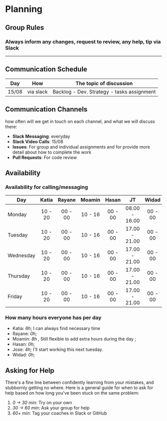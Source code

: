 # Planning

## Group Rules

### Always inform any changes, request to review, any help, tip via Slack

---

## Communication Schedule

| Day   |    How    | The topic of discussion                    |
| ----- | :-------: | ------------------------------------------ |
| 15/08 | via slack | Backlog - Dev. Strategy - tasks assignment |

## Communication Channels

how often will we get in touch on each channel, and what we will discuss there:

- **Slack Messaging**: everyday
- **Slack Video Calls**: 15/08
- **Issues**: For group and individual assignments and for provide more detail
  about how to complete the work
- **Pull Requests**: For code review

## Availability

### Availability for calling/messaging

| Day       |  Katia  | Rayane  | Moamin  |  Hasan  |      JT       |  Widad  |
| --------- | :-----: | :-----: | :-----: | :-----: | :-----------: | :-----: |
| Monday    | 10 - 20 | 00 - 00 | 10 - 16 | 00 - 00 | 08.00 - 16.00 | 00 - 00 |
| Tuesday   | 10 - 20 | 00 - 00 | 10 - 16 | 00 - 00 | 17.00 - 21.00 | 00 - 00 |
| Wednesday | 10 - 20 | 00 - 00 | 10 - 16 | 00 - 00 | 17.00 - 21.00 | 00 - 00 |
| Thursday  | 10 - 20 | 00 - 00 | 10 - 16 | 00 - 00 | 17.00 - 21.00 | 00 - 00 |
| Friday    | 10 - 20 | 00 - 00 | 10 - 16 | 00 - 00 | 17.00 - 21.00 | 00 - 00 |

### How many hours everyone has per day

- Katia: _6h_; I can always find necessary time
- Rayane: _0h_;
- Moamin: _8h_ , Still flexible to add extra hours during the day ;
- Hasan: _0h_;
- Jose: _4h_; I'll start working this next tuesday.
- Widad: _0h_;

## Asking for Help

There's a fine line between confidently learning from your mistakes, and
stubbornly getting no where. Here is a general guide for when to ask for help
based on how long you've been stuck on the same problem:

1. _0 -> 30 min_: Try on your own
2. _30 -> 60 min_: Ask your group for help
3. _60+ min_: Tag your coaches in Slack or GitHub
